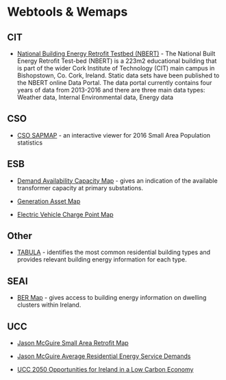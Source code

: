 # Webtools & Wemaps

## CIT

- [National Building Energy Retrofit Testbed (NBERT)](https://nbert-research.squarespace.com) - The National Built Energy Retrofit Test-bed (NBERT) is a 223m2 educational building that is part of the wider Cork Institute of Technology (CIT) main campus in Bishopstown, Co. Cork, Ireland. Static data sets have been published to the NBERT online Data Portal. The data portal currently contains four years of data from 2013-2016 and there are three main data types: Weather data, Internal Environmental data, Energy data

## CSO

- [CSO SAPMAP](http://census.cso.ie/sapmap/) - an interactive viewer for 2016 Small Area Population statistics

## ESB

- [Demand Availability Capacity Map](https://www.esbnetworks.ie/demand-availability-capacity-map) - gives an indication of the available transformer capacity at primary substations.

- [Generation Asset Map](https://esb.ie/our-businesses/generation-energy-trading-new/generation-asset-map)

- [Electric Vehicle Charge Point Map](https://esb.ie/ecars/charge-point-map)

## Other

- [TABULA](http://webtool.building-typology.eu) - identifies the most common residential building types and provides relevant building energy information for each type.

## SEAI

- [BER Map](https://www.seai.ie/technologies/seai-maps/ber-map/) - gives access to building energy information on dwelling clusters within Ireland.

## UCC

- [Jason McGuire Small Area Retrofit Map](https://public.tableau.com/profile/jason.mc.guire#!/vizhome/SmallAreaRetrofitHotspot/RetrofitHotspots)

- [Jason McGuire Average Residential Energy Service Demands](https://public.tableau.com/profile/jason.mc.guire#!/vizhome/BERDatabase/BEROverview)

- [UCC 2050 Opportunities for Ireland in a Low Carbon Economy](https://public.tableau.com/profile/ucc.2050.project#!/vizhome/Our2050OpportunitiesforIrelandinaLowCarbonEconomy_0/Introduction)

